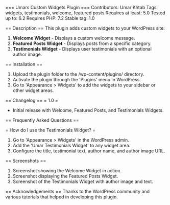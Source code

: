 === Umars Custom Widgets Plugin ===
Contributors: Umar Khtab
Tags: widgets, testimonials, welcome, featured posts
Requires at least: 5.0
Tested up to: 6.2
Requires PHP: 7.2
Stable tag: 1.0

== Description ==
This plugin adds custom widgets to your WordPress site:
1. **Welcome Widget** - Displays a custom welcome message.
2. **Featured Posts Widget** - Displays posts from a specific category.
3. **Testimonials Widget** - Displays user testimonials with an optional author image.

== Installation ==
1. Upload the plugin folder to the /wp-content/plugins/ directory.
2. Activate the plugin through the 'Plugins' menu in WordPress.
3. Go to 'Appearance > Widgets' to add the widgets to your sidebar or other widget areas.

== Changelog ==
= 1.0 =
* Initial release with Welcome, Featured Posts, and Testimonials Widgets.

== Frequently Asked Questions ==

= How do I use the Testimonials Widget? =
1. Go to 'Appearance > Widgets' in the WordPress admin.
2. Add the 'Umar Testimonials Widget' to any widget area.
3. Configure the title, testimonial text, author name, and author image URL.

== Screenshots ==
1. Screenshot showing the Welcome Widget in action.
2. Screenshot displaying the Featured Posts Widget.
3. Screenshot of the Testimonials Widget with author image and text.

== Acknowledgements ==
Thanks to the WordPress community and various tutorials that helped in developing this plugin.
